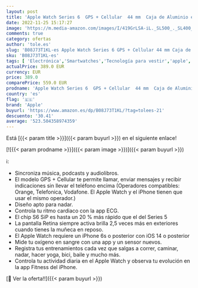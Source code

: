 ```yaml
---
layout: post
title: 'Apple Watch Series 6  GPS + Cellular  44 mm  Caja de Aluminio en Gris Espacial - Correa Deportiva Negra'
date: 2022-11-25 15:17:27
image: 'https://m.media-amazon.com/images/I/419GrLSA-iL._SL500_._SL400_.jpg'
comments: true
category: ofertas
author: 'tole.es'
slug: 'B08J73T1KL-es Apple Watch Series 6 GPS + Cellular 44 mm Caja de Aluminio...'
sku: 'B08J73T1KL-es'
tags: [ 'Electrónica','Smartwatches','Tecnología para vestir','apple','🇪🇸', ]
actualPrice: 389.0 EUR
currency: EUR
price: 389.0
comparePrice: 559.0 EUR
prodname: 'Apple Watch Series 6  GPS + Cellular  44 mm  Caja de Aluminio en Gris Espacial - Correa Deportiva Negra'
country: 'es'
flag: '🇪🇸'
brand: 'Apple'
buyurl: 'https://www.amazon.es/dp/B08J73T1KL/?tag=tolees-21'
descuento: '30.41'
average: '523.504358974359'
---
```


Está [{{< param title >}}]({{< param buyurl >}}) en el siguiente enlace!

[![{{< param prodname >}}]({{< param image >}})]({{< param buyurl >}})

ℹ️:

- Sincroniza música, podcasts y audiolibros.
- El modelo GPS + Cellular te permite llamar, enviar mensajes y recibir indicaciones sin llevar el teléfono encima (Operadores compatibles: Orange, Telefonica, Vodafone. El Apple Watch y el iPhone tienen que usar el mismo operador.)
- Diseño apto para nadar.
- Controla tu ritmo cardiaco con la app ECG.
- El chip S6 SiP es hasta un 20 % más rápido que el del Series 5
- La pantalla Retina siempre activa brilla 2,5 veces más en exteriores cuando tienes la muñeca en reposo.
- El Apple Watch requiere un iPhone 6s o posterior con iOS 14 o posterior
- Mide tu oxígeno en sangre con una app y un sensor nuevos.
- Registra tus entrenamientos cada vez que salgas a correr, caminar, nadar, hacer yoga, bici, baile y mucho más.
- Controla tu actividad diaria en el Apple Watch y observa tu evolución en la app Fitness del iPhone.

[🛒 Ver la oferta!!]({{< param buyurl >}})
